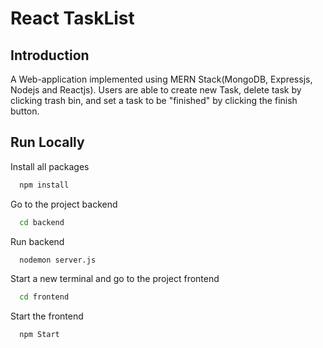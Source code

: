 
# React TaskList



## Introduction
A Web-application implemented using MERN Stack(MongoDB, Expressjs, Nodejs and Reactjs). Users are able to create new Task, delete task by clicking trash bin, and set a task to be "finished" by clicking the finish button.
## Run Locally

Install all packages

```bash
  npm install
```

Go to the project  backend

```bash
  cd backend
```

Run backend

```bash
  nodemon server.js
```

Start a new terminal and go to the project frontend

```bash
  cd frontend
```

Start the frontend

```bash
  npm Start
```

